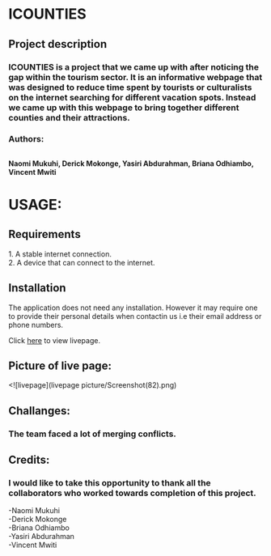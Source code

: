 # ICOUNTIES

## Project description

### ICOUNTIES is a project that we came up with after noticing the gap within the tourism sector. It is an informative webpage that was designed to reduce time spent by tourists or culturalists on the internet searching for different vacation spots. Instead we came up with this webpage to bring together different counties and their attractions.

### Authors:
## <p><h4>Naomi Mukuhi, Derick Mokonge, Yasiri Abdurahman, Briana Odhiambo, Vincent Mwiti</h4></p>

# USAGE: <p>
<h2>Requirements</h2>
1. A stable internet connection.<br>
2. A device that can connect to the internet.
</p>

<h2>Installation</h2>
<p>The application does not need any installation. However it may require one to provide their personal details when contactin us i.e their email address or phone numbers.<p>

<p>Click <a href="https://naomimukuhi.github.io/week5/page1.html" target ="_blank">here</a> to view livepage.<p>

## Picture of live page:
<![livepage](livepage picture/Screenshot(82).png)



## Challanges:
### The team faced a lot of merging conflicts.
## Credits:

### I would like to take this opportunity to thank all the collaborators who worked towards completion of this project.
 -Naomi Mukuhi<br>
 -Derick Mokonge<br>
 -Briana Odhiambo<br>
 -Yasiri Abdurahman<br>
 -Vincent Mwiti
